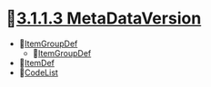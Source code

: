 # 📁[3.1.1.3 MetaDataVersion](https://app.gitbook.com/s/W8FVNr6JfpxtukiZpAMX/3.1-odm/3.1.1-study/3.1.1.3-metadataversion)
- 📑[ItemGroupDef](https://app.gitbook.com/s/W8FVNr6JfpxtukiZpAMX/3.1-odm/3.1.1-study/3.1.1.3-metadataversion/itemgroupdef)
  - 📌[ItemGroupDef](https://app.gitbook.com/s/W8FVNr6JfpxtukiZpAMX/3.1-odm/3.1.1-study/3.1.1.3-metadataversion/itemgroupdef/itemref)
- 📑[ItemDef](https://app.gitbook.com/s/W8FVNr6JfpxtukiZpAMX/3.1-odm/3.1.1-study/3.1.1.3-metadataversion/itemdef)
- 📑[CodeList](https://app.gitbook.com/s/W8FVNr6JfpxtukiZpAMX/3.1-odm/3.1.1-study/3.1.1.3-metadataversion/codelist)
